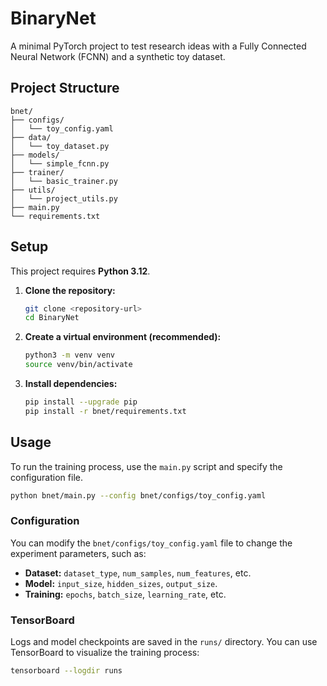 # BinaryNet

A minimal PyTorch project to test research ideas with a Fully Connected Neural Network (FCNN) and a synthetic toy dataset.

## Project Structure

```
bnet/
├── configs/
│   └── toy_config.yaml
├── data/
│   └── toy_dataset.py
├── models/
│   └── simple_fcnn.py
├── trainer/
│   └── basic_trainer.py
├── utils/
│   └── project_utils.py
├── main.py
└── requirements.txt
```

## Setup

This project requires **Python 3.12**.

1.  **Clone the repository:**
    ```bash
    git clone <repository-url>
    cd BinaryNet
    ```

2.  **Create a virtual environment (recommended):**
    ```bash
    python3 -m venv venv
    source venv/bin/activate
    ```

3.  **Install dependencies:**
    ```bash
    pip install --upgrade pip
    pip install -r bnet/requirements.txt
    ```

## Usage

To run the training process, use the `main.py` script and specify the configuration file.

```bash
python bnet/main.py --config bnet/configs/toy_config.yaml
```

### Configuration

You can modify the `bnet/configs/toy_config.yaml` file to change the experiment parameters, such as:

*   **Dataset:** `dataset_type`, `num_samples`, `num_features`, etc.
*   **Model:** `input_size`, `hidden_sizes`, `output_size`.
*   **Training:** `epochs`, `batch_size`, `learning_rate`, etc.

### TensorBoard

Logs and model checkpoints are saved in the `runs/` directory. You can use TensorBoard to visualize the training process:

```bash
tensorboard --logdir runs
```